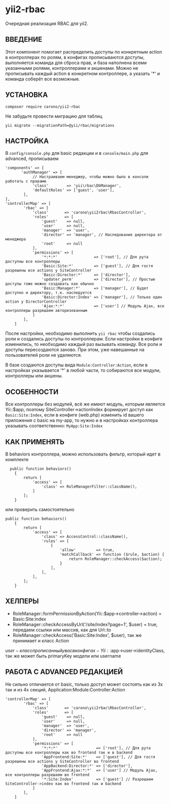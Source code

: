 # yii2-rbac

Очередная реализация RBAC для yii2. 

ВВЕДЕНИЕ
--------
Этот компонент помогает распределить доступы по конкретным action в контроллерах по ролям, в конфигах прописываются доступы,
выполняется команда для сброса прав, и база наполнена всеми указанными ролями, контроллерами и акшенами. Можно не прописывать каждый
action в конкретном контроллере, а указать '*' и команда соберёт все возможные.

УСТАНОВКА
---------
`composer require carono/yii2-rbac`

Не забудьте провести миграцию для таблиц
 
`yii migrate --migrationPath=@yii/rbac/migrations`

НАСТРОЙКА
---------
В `config/console.php` для basic редакции и в `console/main.php` для advanced, прописываем
```
'components' => [ 
       'authManager' => [ 
            // Настраиваем менеджер, чтобы можно было в консоли работать с правами
            'class'        => 'yii\rbac\DbManager',
            'defaultRoles' => ['guest', 'user'],
        ],
],        
'controllerMap' => [
        'rbac' => [
            'class'       => 'carono\yii2rbac\RbacController',
            'roles'       => [
                'guest'    => null,
                'user'     => null,
                'manager'  => 'user',
                'director' => 'manager', // Наследование директора от менеджера
                'root'     => null
            ],
            'permissions' => [
                '*:*:*'                => ['root'], // Для рута доступны все контроллеры
                'Basic:Site:*'         => ['guest'], // Для гостя разрешены все actions у SiteController
                'Basic:Director:*'     => ['director'],
                'updater_perm'         => ['director'], // Простые доступы тоже можно создавать как обычно
                'Basic:Manager:*'      => ['manager'], // Будет доступно и директору, т.к. наследуется
                'Basic:Director:Index' => ['manager'], // Только один action у DirectorController
                'Ajax:*:*'             => ['user'] // Модуль Ajax, все контроллеры разрешаем авторизованным
            ]
        ],
    ]
```

После настройки, необходимо выполнить `yii rbac` чтобы создались роли и создались доступы по контроллерам.
Если настройки в конфиге изменились, то необходимо каждый раз вызывать команду. Все роли и доступы пересоздаются заново.
При этом, уже навешанные на пользователей роли не удаляются.

В базе создаются доступы вида `Module:Controller:Action`, если в настройках указывается '*' в любой части, то собираются
все модули, контроллеры или акшены. 


ОСОБЕННОСТИ
-----------

Все контроллеры без модулей, всё же имеют модуль, которым является Yii::$app, поэтому SiteController->actionIndex формирует
доступ как `Basic:Site:Index`, если в конфиге (web.php) изменить id вашего приложения с basic на my-app, то нужно и в настройках
контроллера указывать соответственно:  `MyApp:Site:Index`

КАК ПРИМЕНЯТЬ
-------------
В behaviors контроллера, можно использовать фильтр, который идет в комплекте
```
  public function behaviors()
    {
        return [
            'access' => [
                'class' => RoleManagerFilter::className(),
            ]
        ];
    }
```
или проверить самостоятельно
```
public function behaviors()
    {
        return [
            'access' => [
                'class' => AccessControl::className(),
                'rules' => [
                    [
                        'allow'         => true,
                        'matchCallback' => function ($rule, $action) {
                            return RoleManager::checkAccess($action);
                        }
                    ],
                ],
            ],
        ];
    }
```

ХЕЛПЕРЫ
-------
* RoleManager::formPermissionByAction(Yii::$app->controller->action) = Basic:Site:index
* RoleManager::checkAccessByUrl('/site/index?page=1', $user) = true, передаем ссылки или массив, как для Url::to
* RoleManager::checkAccess('Basic:Site:Index', $user), так же принимает и класс Action 

$user - класс прописанный у вас в конфигах - Yii::$app->user->identityClass, так же может быть primaryKey модели или username

РАБОТА С ADVANCED РЕДАКЦИЕЙ
---------------------------
Не сильно отличается от basic, только доступ может состоять как из 3х так и из 4х секций, Application:Module:Controller:Action

```
'controllerMap' => [
        'rbac' => [
            'class'       => 'carono\yii2rbac\RbacController',
            'roles'       => [
                'guest'    => null,
                'user'     => null,
                'manager'  => 'user',
                'director' => 'manager',
                'root'     => null
            ],
            'permissions' => [
                '*:*:*'                 => ['root'], // Для рута доступны все контроллеры как во frontend так и в backend
                'AppFrontend:Site:*'    => ['guest'], // Для гостя разрешены все actions у SiteController во frontend
                'AppBackend:Director:*' => ['director'],
                'AppFrontend:Ajax:*:*'  => ['user'] // Модуль Ajax, все контроллеры разрешаем во frontend
                '*:Site:Index'          => ['guest'] // Разрешаем SiteController->index как во frontend так и backend
            ]
        ],
    ]
```
